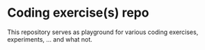 # Coding exercise(s) repo

This repository serves as playground for various coding exercises, experiments, ... and what not.

